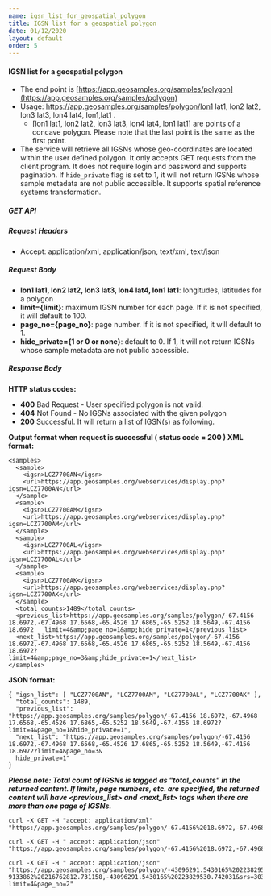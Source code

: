 ```yaml
---
name: igsn_list_for_geospatial_polygon
title: IGSN list for a geospatial polygon
date: 01/12/2020
layout: default
order: 5
---
```


#### IGSN list for a geospatial polygon
- The end point is [https://app.geosamples.org/samples/polygon](https://app.geosamples.org/samples/polygon)
- Usage: https://app.geosamples.org/samples/polygon/lon1 lat1, lon2 lat2, lon3 lat3, lon4 lat4, lon1,lat1 .
  - [lon1 lat1, lon2 lat2, lon3 lat3, lon4 lat4, lon1 lat1] are points of a concave polygon. Please note that the last point is the same as the first point.
- The service will retrieve all IGSNs whose geo-coordinates are located within the user defined polygon. It only accepts GET requests from the client program. It does not require login and password and supports pagination. If `hide_private` flag is set to 1, it will not return IGSNs whose sample metadata are not public accessible. It supports spatial reference systems transformation.

##### GET API
##### Request Headers
- Accept: application/xml, application/json, text/xml, text/json
##### Request Body


- **lon1 lat1, lon2 lat2, lon3 lat3, lon4 lat4, lon1 lat1**: longitudes, latitudes for a polygon
- **limit={limit}**: maximum IGSN number for each page. If it is not specified, it will default to 100.
- **page_no={page_no}**: page number. If it is not specified, it will default to 1.
- **hide_private={1 or 0 or none}**: default to 0. If 1, it will not return IGSNs whose sample metadata are not public accessible.


##### Response Body
**HTTP status codes:**
- **400** Bad Request - User specified polygon is not valid.
- **404** Not Found - No IGSNs associated with the given polygon
- **200** Successful. It will return a list of IGSN(s) as following.

**Output format when request is successful ( status code = 200 ) XML format:**

```
<samples>
  <sample> 
    <igsn>LCZ7700AN</igsn> 
    <url>https://app.geosamples.org/webservices/display.php?igsn=LCZ7700AN</url>
  </sample> 
  <sample> 
    <igsn>LCZ7700AM</igsn> 
    <url>https://app.geosamples.org/webservices/display.php?igsn=LCZ7700AM</url>
  </sample> 
  <sample> 
    <igsn>LCZ7700AL</igsn> 
    <url>https://app.geosamples.org/webservices/display.php?igsn=LCZ7700AL</url>
  </sample> 
  <sample> 
    <igsn>LCZ7700AK</igsn> 
    <url>https://app.geosamples.org/webservices/display.php?igsn=LCZ7700AK</url>
  </sample> 
  <total_counts>1489</total_counts> 
  <previous_list>https://app.geosamples.org/samples/polygon/-67.4156 18.6972,-67.4968 17.6568,-65.4526 17.6865,-65.5252 18.5649,-67.4156 18.6972   limit=4&amp;page_no=1&amp;hide_private=1</previous_list> 
  <next_list>https://app.geosamples.org/samples/polygon/-67.4156 18.6972,-67.4968 17.6568,-65.4526 17.6865,-65.5252 18.5649,-67.4156 18.6972?
limit=4&amp;page_no=3&amp;hide_private=1</next_list> 
</samples>
```

**JSON format:**

```
{ "igsn_list": [ "LCZ7700AN", "LCZ7700AM", "LCZ7700AL", "LCZ7700AK" ],
  "total_counts": 1489,
  "previous_list": "https://app.geosamples.org/samples/polygon/-67.4156 18.6972,-67.4968 17.6568,-65.4526 17.6865,-65.5252 18.5649,-67.4156 18.6972?limit=4&page_no=1&hide_private=1",
  "next_list": "https://app.geosamples.org/samples/polygon/-67.4156 18.6972,-67.4968 17.6568,-65.4526 17.6865,-65.5252 18.5649,-67.4156 18.6972?limit=4&page_no=3&
  hide_private=1"
}
```

***Please note: Total count of IGSNs is tagged as "total_counts" in the returned content. If limits, page numbers, etc. are specified, the returned content will have <previous_list> and <next_list> tags when there are more than one page of IGSNs.***

```
curl -X GET -H "accept: application/xml" "https://app.geosamples.org/samples/polygon/-67.4156%2018.6972,-67.4968%2017.6568,-65.4526%2017.6865,-65.5252%2018.5649,-67.4156%2018.6972&hide_private=1&limit=4&page_no=2"
```

```
curl -X GET -H " accept: application/json" "https://app.geosamples.org/samples/polygon/-67.4156%2018.6972,-67.4968%2017.6568,-65.4526%2017.6865,-65.5252%2018.5649,-67.4156%2018.6972&hide_private=1&limit=4&page_no=2"
```

```
curl -X GET -H " accept: application/json" "https://app.geosamples.org/samples/polygon/-43096291.5430165%20223829530.742031,53338557.3468762%20277024863.02079,87260142.0817049%20268278668.61794,70504128. 9133862%20216762812.731158,-43096291.5430165%20223829530.742031&srs=3031&hide_private=1& limit=4&page_no=2"
```
